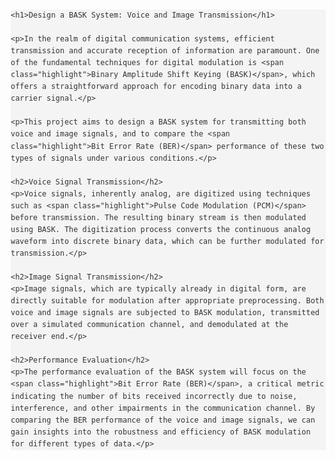 <!DOCTYPE html>
<html lang="en">
<head>
    <meta charset="UTF-8">
    <meta name="viewport" content="width=device-width, initial-scale=1.0">
    <meta http-equiv="X-UA-Compatible" content="ie=edge">
    <title>Project: BASK System for Voice and Image Transmission</title>
    <style>
        body {
            font-family: Arial, sans-serif;
            margin: 20px;
            line-height: 1.6;
            color: #333;
        }
        h1 {
            color: #0073e6;
            text-align: center;
        }
        h2 {
            color: #005bb5;
            margin-top: 30px;
        }
        p {
            margin-bottom: 20px;
        }
        code {
            background-color: #f4f4f4;
            padding: 5px;
            border-radius: 3px;
            display: block;
            margin-bottom: 10px;
        }
        .highlight {
            color: #e63946;
            font-weight: bold;
        }
    </style>
</head>
<body>

    <h1>Design a BASK System: Voice and Image Transmission</h1>

    <p>In the realm of digital communication systems, efficient transmission and accurate reception of information are paramount. One of the fundamental techniques for digital modulation is <span class="highlight">Binary Amplitude Shift Keying (BASK)</span>, which offers a straightforward approach for encoding binary data into a carrier signal.</p>

    <p>This project aims to design a BASK system for transmitting both voice and image signals, and to compare the <span class="highlight">Bit Error Rate (BER)</span> performance of these two types of signals under various conditions.</p>

    <h2>Voice Signal Transmission</h2>
    <p>Voice signals, inherently analog, are digitized using techniques such as <span class="highlight">Pulse Code Modulation (PCM)</span> before transmission. The resulting binary stream is then modulated using BASK. The digitization process converts the continuous analog waveform into discrete binary data, which can be further modulated for transmission.</p>

    <h2>Image Signal Transmission</h2>
    <p>Image signals, which are typically already in digital form, are directly suitable for modulation after appropriate preprocessing. Both voice and image signals are subjected to BASK modulation, transmitted over a simulated communication channel, and demodulated at the receiver end.</p>

    <h2>Performance Evaluation</h2>
    <p>The performance evaluation of the BASK system will focus on the <span class="highlight">Bit Error Rate (BER)</span>, a critical metric indicating the number of bits received incorrectly due to noise, interference, and other impairments in the communication channel. By comparing the BER performance of the voice and image signals, we can gain insights into the robustness and efficiency of BASK modulation for different types of data.</p>

</body>
</html>
